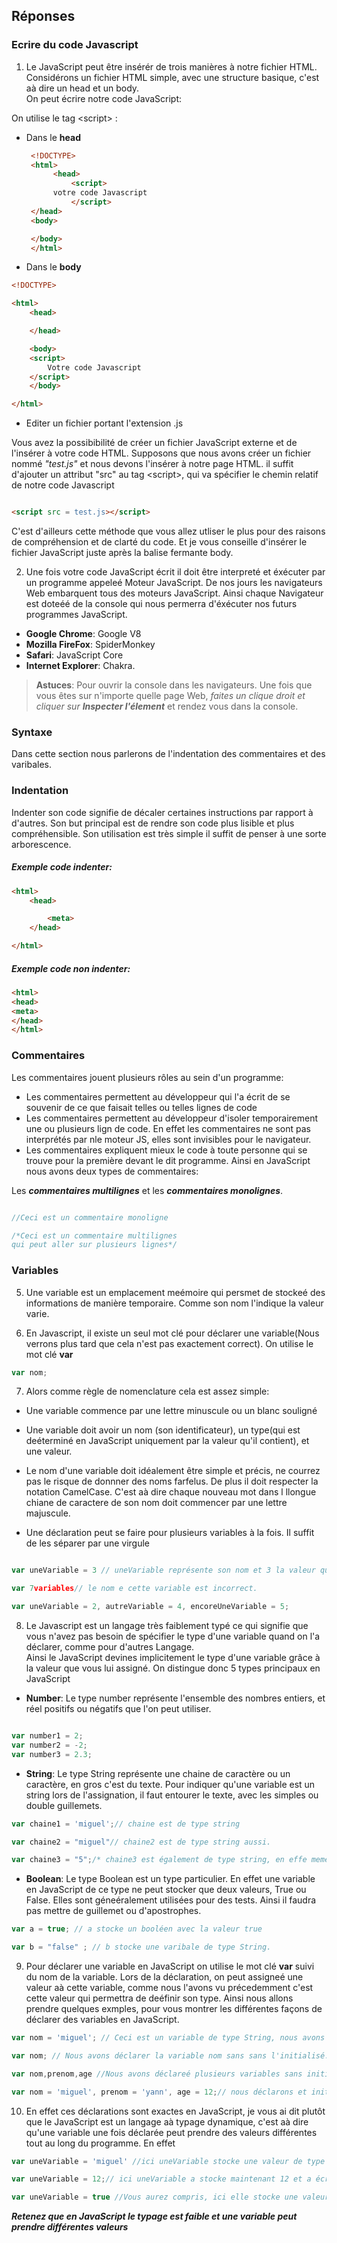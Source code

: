 ## Réponses

###  Ecrire du code Javascript

1. Le JavaScript peut être insérér de trois manières à notre fichier HTML. Considérons un fichier HTML simple, avec une structure basique, c'est aà dire un head et un body.  
On peut écrire notre code JavaScript:

On utilise le tag \<script> :  
* Dans le **head**
  ``` HTML
   <!DOCTYPE>
   <html>
        <head>
            <script>  
        votre code Javascript
            </script>
   </head>
   <body>

   </body>
   </html>

* Dans le **body**

```HTML
<!DOCTYPE>

<html>
    <head>

    </head>

    <body>
    <script>
        Votre code Javascript
    </script>
    </body>

</html>  

```  
* Editer un fichier portant l'extension .js

Vous avez la possibibilité de créer un fichier JavaScript externe et de l'insérer à votre code HTML. Supposons que nous avons créer un fichier nommé _"test.js"_ et nous devons l'insérer à notre page HTML. il suffit d'ajouter un attribut "src" au tag \<script>, qui va spécifier le chemin relatif de notre code Javascript

``` HTML

<script src = test.js></script>

```
C'est d'ailleurs cette méthode que vous allez utliser le plus pour des raisons de compréhension et de clarté du code. Et je vous conseille d'insérer le fichier JavaScript juste après la balise fermante body.    






2.  Une fois votre code JavaScript écrit il doit être interpreté et éxécuter par un programme appeleé Moteur JavaScript. De nos jours les navigateurs Web embarquent tous des moteurs JavaScript. Ainsi chaque Navigateur est doteéé de la console qui nous permerra d'éxécuter nos futurs programmes JavaScript.

* **Google Chrome**: Google V8
* **Mozilla FireFox**: SpiderMonkey
* **Safari**: JavaScript Core
* **Internet Explorer**: Chakra.  

> **Astuces**:  Pour ouvrir la console dans les navigateurs. Une fois que vous êtes sur n'importe quelle page Web, _faites un clique droit et cliquer sur **Inspecter l'élement**_ et rendez vous dans la console.



### Syntaxe

Dans cette section nous parlerons de l'indentation des commentaires et des varibales.

### Indentation

Indenter son code signifie de décaler certaines instructions par rapport à d'autres. Son but principal est de rendre son code plus lisible et plus compréhensible. Son utilisation est très simple il suffit de penser à une sorte arborescence.  
##### **Exemple code indenter**:  

``` html
<html>
    <head>

        <meta>
    </head>

</html>
```

##### **Exemple code non indenter**: 

``` HTML
<html>
<head>
<meta>
</head>
</html>
```

### Commentaires

Les commentaires jouent plusieurs rôles au sein d'un programme:

* Les commentaires permettent au développeur qui l'a écrit de se souvenir de ce que faisait telles ou telles lignes de code
* Les commentaires permettent au développeur d'isoler temporairement une ou plusieurs lign de code. En effet les commentaires ne sont pas interprétés par nle moteur JS, elles sont invisibles pour le navigateur.
* Les commentaires expliquent mieux le code à toute personne qui se trouve pour la première devant le dit programme.
Ainsi en JavaScript nous avons deux types de commentaires:  

Les _**commentaires multilignes**_ et les _**commentaires monolignes**_.

``` Javascript

//Ceci est un commentaire monoligne  

/*Ceci est un commentaire multilignes
qui peut aller sur plusieurs lignes*/

```

### Variables

5. Une variable est un emplacement meémoire qui persmet de stockeé des informations de manière temporaire. Comme son nom l'indique la valeur varie.

6. En Javascript, il existe un seul mot clé pour déclarer une variable(Nous verrons plus tard que cela n'est pas exactement correct). On utilise le mot clé **var**
``` Javascript
var nom;
```
7. Alors comme règle de nomenclature cela est assez simple:
* Une variable commence par une lettre minuscule ou un blanc souligné
* Une variable doit avoir un nom (son identificateur), un type(qui est deéterminé en JavaScript uniquement par la valeur qu'il contient), et une valeur.
* Le  nom d'une variable doit idéalement être simple et précis, ne courrez pas le risque de donnner des noms farfelus. De plus il doit respecter la notation CamelCase. C'est aà dire chaque nouveau mot dans l llongue chiane de caractere de son nom doit commencer par une lettre majuscule.

* Une déclaration peut se faire pour plusieurs variables à la fois. Il suffit de les séparer par une virgule

``` Javascript

var uneVariable = 3 // uneVariable représente son nom et 3 la valeur qu'il contient.

var 7variables// le nom e cette variable est incorrect. 

var uneVariable = 2, autreVariable = 4, encoreUneVariable = 5;

```
8. Le Javascript est un langage très faiblement typé ce qui signifie que vous n'avez pas besoin de spécifier le type d'une variable quand on l'a déclarer, comme pour d'autres Langage.  
Ainsi le JavaScript devines implicitement le type d'une variable grâce à la valeur que vous lui assigné. On distingue donc 5 types principaux en JavaScript

* **Number**: Le type number représente l'ensemble des nombres entiers, et réel positifs ou négatifs que l'on peut utiliser.

```javascript

var number1 = 2;
var number2 = -2;
var number3 = 2.3;
``` 

* **String**: Le type String représente une chaine de caractère ou un caractère, en gros c'est du texte. Pour indiquer qu'une variable est un string lors de l'assignation, il faut entourer le texte, avec les simples ou double guillemets.

``` javascript
var chaine1 = 'miguel';// chaine est de type string

var chaine2 = "miguel"// chaine2 est de type string aussi.

var chaine3 = "5";/* chaine3 est également de type string, en effe meme si vous placez un nombre et qu'il est entre les guillemets, JavaScript le considèrera comme une variable de type String*/
```

* **Boolean**: Le type Boolean est un type particulier. En effet une variable en JavaScript de ce type ne peut stocker que deux valeurs, True ou False. Elles sont géneéralement utilisées pour des tests. Ainsi il faudra pas mettre de guillemet ou d'apostrophes.

```javascript
var a = true; // a stocke un booléen avec la valeur true

var b = "false" ; // b stocke une varibale de type String.
```
9. Pour déclarer une variable en JavaScript on utilise le mot clé **var** suivi du nom de la variable. Lors de la déclaration, on peut assigneé une valeur aà cette variable, comme nous l'avons vu précedemment c'est cette valeur qui permettra de deéfinir son type. Ainsi nous allons prendre quelques exmples, pour vous montrer les différentes façons de déclarer des variables en JavaScript.

```javascript
var nom = 'miguel'; // Ceci est un variable de type String, nous avons initialisé une valeur à la variable nom lors de sa déclaration.

var nom; // Nous avons déclarer la variable nom sans sans l'initialisé.

var nom,prenom,age //Nous avons déclareé plusieurs variables sans initialisation

var nom = 'miguel', prenom = 'yann', age = 12;// nous déclarons et initialisons plusieurs variables en même temps

```

10. En effet ces déclarations sont exactes en JavaScript, je vous ai dit plutôt que le JavaScript est un langage aà typage dynamique, c'est aà dire qu'une variable une fois déclarée peut prendre des valeurs différentes tout au long du programme. En effet

```javascript
var uneVariable = 'miguel' //ici uneVariable stocke une valeur de type String

var uneVariable = 12;// ici uneVariable a stocke maintenant 12 et a écrasé l'ancienne valeur

var uneVariable = true //Vous aurez compris, ici elle stocke une valeur de type boolean.

```

**_Retenez que en JavaScript le typage est faible et une variable peut prendre différentes valeurs_**

